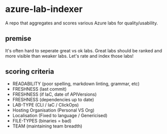 # azure-lab-indexer

A repo that aggregates and scores various Azure labs for quality/usability.

## premise

It's often hard to seperate great vs ok labs.
Great labs should be ranked and more visible than weaker labs.
Let's rate and index those labs!

## scoring criteria

- READABILITY (poor spelling, markdown linting, grammar, etc)
- FRESHNESS (last commit)
- FRESHNESS (if IaC, date of APIVersions)
- FRESHNESS (dependencies up to date)
- LAB-TYPE (CLI / IaC / ClickOps)
- Hosting Organisation (Personal VS Org)
- Localisation (Fixed to language / Genericised)
- FILE-TYPES (binaries = bad)
- TEAM (maintaining team breadth)

